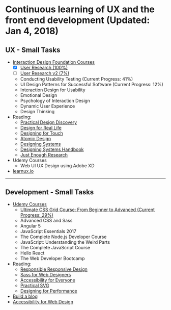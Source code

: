Continuous learning of UX and the front end development (Updated: Jan 4, 2018)
==============


## UX - Small Tasks
- [Interaction Design Foundation Courses](https://www.interaction-design.org/courses?r=candi-lemoine)
  - [x] [User Research (100%)](https://github.com/candicodeit/personal-goals/projects/1)
  - [ ] [User Research v2 (7%)](https://github.com/candicodeit/personal-goals/projects/3)  
  - Conducting Usability Testing (Current Progress: 41%)
  - UI Design Patterns for Successful Software (Current Progress: 12%)
  - Interaction Design for Usability
  - Emotional Design
  - Psychology of Interaction Design
  - Dynamic User Experience
  - Design Thinking
- Reading:
  - [Practical Design Discovery](https://abookapart.com/products/practical-design-discovery)
  - [Design for Real Life](https://abookapart.com/products/design-for-real-life)
  - [Designing for Touch](https://abookapart.com/products/designing-for-touch)
  - [Atomic Design](http://atomicdesign.bradfrost.com/)
  - [Designing Systems](https://www.smashingmagazine.com/printed-books/design-systems/)
  - [Designing Systems Handbook](https://www.designbetter.co/design-systems-handbook)
  - [Just Enough Research](https://abookapart.com/products/just-enough-research)
- Udemy Courses
  - Web UI UX Design using Adobe XD
- [learnux.io](https://learnux.io)  

---  

## Development - Small Tasks
- [Udemy Courses](https://www.udemy.com/user/candi-lemoine/)
  - [Ultimate CSS Grid Course: From Beginner to Advanced (Current Progress: 29%)](https://github.com/candicodeit/udemy/projects/1)
  - Advanced CSS and Sass
  - Angular 5
  - JavaScript Essentials 2017
  - The Complete Node.js Developer Course
  - JavaScript: Understanding the Weird Parts
  - The Complete JavaScript Course
  - Hello React
  - The Web Developer Bootcamp
- Reading: 
  - [Responsible Responsive Design](https://abookapart.com/products/responsible-responsive-design)
  - [Sass for Web Designers](https://abookapart.com/products/sass-for-web-designers)
  - [Accessibility for Everyone](https://abookapart.com/products/accessibility-for-everyone)
  - [Practical SVG](https://abookapart.com/products/practical-svg)
  - [Designing for Performance](http://designingforperformance.com/)
- [Build a blog](https://github.com/candicodeit/githubpages/projects/1)
- [Accessibility for Web Design](https://www.lynda.com/Web-Design-tutorials/Accessibility-Web-Design/606090-2.html)


